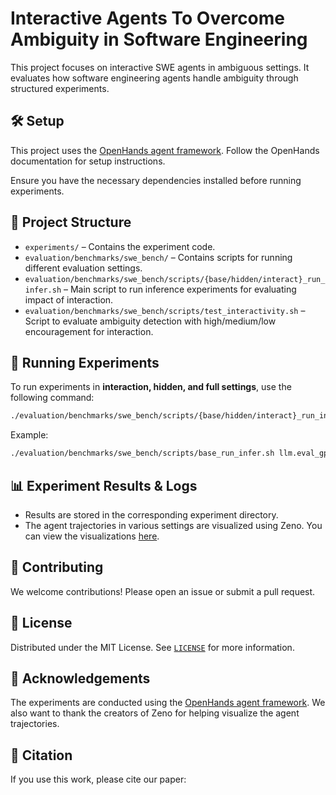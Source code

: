 
# Interactive Agents To Overcome Ambiguity in Software Engineering

This project focuses on interactive SWE agents in ambiguous settings. It evaluates how software engineering agents handle ambiguity through structured experiments.

## 🛠 Setup

This project uses the [OpenHands agent framework](https://github.com/All-Hands-AI/OpenHands). Follow the OpenHands documentation for setup instructions.

Ensure you have the necessary dependencies installed before running experiments.

## 📂 Project Structure

- `experiments/` – Contains the experiment code.
- `evaluation/benchmarks/swe_bench/` – Contains scripts for running different evaluation settings.
- `evaluation/benchmarks/swe_bench/scripts/{base/hidden/interact}_run_infer.sh` – Main script to run inference experiments for evaluating impact of interaction.
- `evaluation/benchmarks/swe_bench/scripts/test_interactivity.sh` – Script to evaluate ambiguity detection with high/medium/low encouragement for interaction.

## 🚀 Running Experiments

To run experiments in **interaction, hidden, and full settings**, use the following command:

```bash
./evaluation/benchmarks/swe_bench/scripts/{base/hidden/interact}_run_infer.sh [model_config] [git-version] [agent] [eval_limit] [max_iter] [num_workers] [dataset] [dataset_split]
```
Example:
```bash
./evaluation/benchmarks/swe_bench/scripts/base_run_infer.sh llm.eval_gpt4_1106_preview HEAD CodeActAgent 300 30 1 princeton-nlp/SWE-bench_Lite test
```

## 📊 Experiment Results & Logs

- Results are stored in the corresponding experiment directory.
- The agent trajectories in various settings are visualized using Zeno. You can view the visualizations [here](https://hub.zenoml.com/project/c9d9d582-9eb0-4cc3-9ff3-e27b4f95dca8/SWE-bench%20Conversation%20Analysis).


## 🤝 Contributing

We welcome contributions! Please open an issue or submit a pull request.

## 📜 License

Distributed under the MIT License. See [`LICENSE`](./LICENSE) for more information.

## 🙏 Acknowledgements

The experiments are conducted using the [OpenHands agent framework](https://github.com/All-Hands-AI/OpenHands). We also want to thank the creators of Zeno for helping visualize the agent trajectories.

## 📖 Citation

If you use this work, please cite our paper:

```

```


